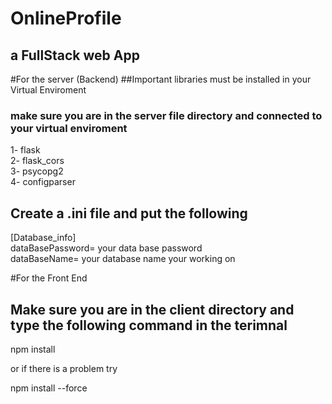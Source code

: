 # OnlineProfile 
## a FullStack web App
#For the server (Backend)
##Important libraries must be installed in your Virtual Enviroment
### make sure you are in the server file directory and connected to your virtual enviroment
1- flask<br/>2- flask_cors<br/>3- psycopg2<br/>4- configparser 

## Create a .ini file and put the following
[Database_info]<br/>dataBasePassword= your data base password<br/>dataBaseName= your database name your working on 


#For the Front End
## Make sure you are in the client directory and type the following command in the terimnal
npm install 

or if there is a problem try 

npm install --force 

